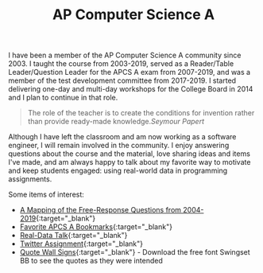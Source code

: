 ﻿---
layout: page

title: AP Computer Science A

featured_image: /assets/images/pages/apcs-a.jpg


---

I have been a member of the AP Computer Science A community since 2003. I taught the course from 2003-2019, served as a Reader/Table Leader/Question Leader for the APCS A exam from 2007-2019, and was a member of the test development committee from 2017-2019.  I started delivering one-day and multi-day workshops for the College Board in 2014 and I plan to continue in that role.  

>The role of the teacher is to create the conditions for invention rather than provide ready-made knowledge.<cite>Seymour Papert</cite> 

Although I have left the classroom and am now working as a software engineer, I will remain involved in the community.  I enjoy answering questions about the course and the material, love sharing ideas and items I've made, and am always happy to talk about my favorite way to motivate and keep students engaged:  using real-world data in programming assignments. 

Some items of interest:

* [A Mapping of the Free-Response Questions from 2004-2019](https://docs.google.com/spreadsheets/d/1Q0pbL9qawN8XlUctkDIiqsP6XdwR-IcWZ_cwauHy0-U/edit?usp=sharing){:target="_blank"}
* [Favorite APCS A Bookmarks](https://docs.google.com/document/d/18isK339Pt4SNCwuiwVx2STrbuL2G8iJFmZKgtdzbztQ/edit?usp=sharing){:target="_blank"}
* [Real-Data Talk](https://docs.google.com/presentation/d/1lhlkhGco7S3S7fyyJKJbaupR1ZmW19jVZtJcVWtM27M/edit?usp=sharing){:target="_blank"}
* [Twitter Assignment](https://github.com/riagalanos/cs1-twitter){:target="_blank"}
* [Quote Wall Signs](https://drive.google.com/open?id=1ySaU67xI6kfqvlsH9pUc1ZJZzaMDSKZ0){:target="_blank"} - Download the free font Swingset BB to see the quotes as they were intended

